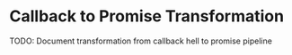 # Callback to Promise Transformation

TODO: Document transformation from callback hell to promise pipeline
